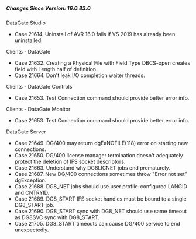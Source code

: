 ﻿<h5 id="SinceVersion">Changes Since Version: 16.0.83.0</h5>

<span class="changeNoteHeading"> DataGate Studio</span>
<ul>
    <li>Case 21614. Uninstall of AVR 16.0 fails if VS 2019 has already been uninstalled.</li>
</ul>

<span class="changeNoteHeading"> Clients - DataGate</span>
<ul>
    <li>Case 21632. Creating a Physical File with Field Type DBCS-open creates field with Length half of definition.</li>
    <li>Case 21664. Don't leak I/O completion waiter threads.</li>
</ul>

<span class="changeNoteHeading"> Clients - DataGate Controls</span>
<ul>
    <li>Case 21653. Test Connection command should provide better error info.</li>
</ul>

<span class="changeNoteHeading"> Clients - DataGate Monitor</span>
<ul>
    <li>Case 21653. Test Connection command should provide better error info.</li>
</ul>

<span class="changeNoteHeading"> DataGate Server</span>
<ul>
    <li>Case 21649. DG/400 may return dgEaNOFILE(118) error on starting new connections.</li>
    <li>Case 21650. DG/400 license manager termination doesn't adequately protect the deletion of IFS socket descriptors.</li>
    <li>Case 21663. Understand why DG8LICNET jobs end prematurely.</li>
    <li>Case 21687. New DG/400 connections sometimes throw "Error not set" dgException.</li>
    <li>Case 21688. DG8_NET jobs should use user profile-configured LANGID and CNTRYID.</li>
    <li>Case 21689. DG8_START IFS socket handles must be bound to a single DG8_START job.</li>
    <li>Case 21690. DG8_START sync with DG8_NET should use same timeout as DG8SVC sync with DG8_START.</li>
    <li>Case 21705. DG8_START timeouts can cause DG/400 service to end unexpectedly.</li>
</ul>
